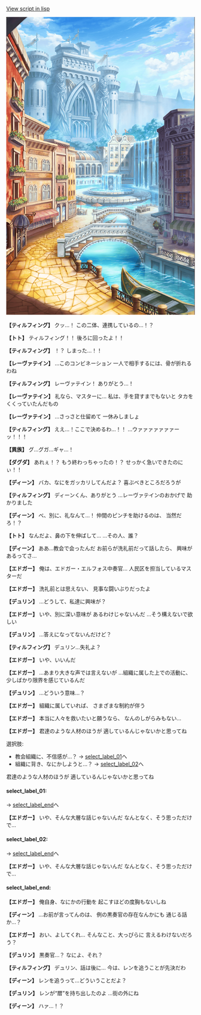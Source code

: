 [View script in lisp](../scripts/1620603.txt)

![006_town.png](../images/backgrounds/006_town.png)

**【ティルフィング】**
クッ…！
この二体、連携しているの…！？

**【トト】**
ティルフィング！！
後ろに回ったよ！！

**【ティルフィング】**
！？
しまった…！！

**【レーヴァテイン】**
…このコンビネーション
一人で相手するには、骨が折れるわね

**【ティルフィング】**
レーヴァテイン！
ありがとう…！

**【レーヴァテイン】**
礼なら、マスターに…
私は、手を貸すまでもないと
タカをくくっていたんだもの

**【レーヴァテイン】**
…さっさと仕留めて
一休みしましょ

**【ティルフィング】**
ええ…！ここで決めるわ…！！
…ウァァァァァァァーッ！！！

**【異族】**
グ…グガ…ギャ…！

**【ダグダ】**
あれぇ！？
もう終わっちゃったの！？
せっかく急いできたのにぃ！！

**【ディーン】**
バカ、なにをガッカリしてんだよ？
喜ぶべきところだろうが

**【ティルフィング】**
ディーンくん、ありがとう
…レーヴァテインのおかげで
助かりました

**【ディーン】**
べ、別に、礼なんて…！
仲間のピンチを助けるのは、
当然だろ！？

**【トト】**
なんだよ、鼻の下を伸ばして…
…その人、誰？

**【ディーン】**
ああ…教会で会ったんだ
お前らが洗礼前だって話したら、
興味があるってさ…

**【エドガー】**
俺は、エドガー・エルフォス中奏官…
人民区を担当しているマスターだ

**【エドガー】**
洗礼前とは思えない、
見事な闘いぶりだったよ

**【デュリン】**
…どうして、私達に興味が？

**【エドガー】**
いや、別に深い意味が
あるわけじゃないんだ
…そう構えないで欲しい

**【デュリン】**
…答えになってないんだけど？

**【ティルフィング】**
デュリン…失礼よ？

**【エドガー】**
いや、いいんだ

**【エドガー】**
…あまり大きな声では言えないが
…組織に属した上での活動に、
少しばかり限界を感じているんだ

**【デュリン】**
…どういう意味…？

**【エドガー】**
組織に属していれば、
さまざまな制約が伴う

**【エドガー】**
本当に人々を救いたいと願うなら、
なんのしがらみもない…

**【エドガー】**
君達のような人材のほうが
適しているんじゃないかと思ってね

選択肢:
- 教会組織に、不信感が…？ → [select_label_01](#select_label_01)へ
- 組織に背き、なにかしようと…？ → [select_label_02](#select_label_02)へ

君達のような人材のほうが
適しているんじゃないかと思ってね

#### select_label_01:
 → [select_label_end](#select_label_end)へ

**【エドガー】**
いや、そんな大層な話じゃないんだ
なんとなく、そう思っただけで…

#### select_label_02:
 → [select_label_end](#select_label_end)へ

**【エドガー】**
いや、そんな大層な話じゃないんだ
なんとなく、そう思っただけで…

#### select_label_end:

**【エドガー】**
俺自身、なにかの行動を
起こすほどの度胸もないしね

**【ディーン】**
…お前が言ってんのは、
例の黒奏官の存在なんかにも
通じる話か…？

**【エドガー】**
おい、よしてくれ…
そんなこと、大っぴらに
言えるわけないだろう？

**【デュリン】**
黒奏官…？
なによ、それ？

**【ティルフィング】**
デュリン、話は後に…
今は、レンを追うことが先決だわ

**【ディーン】**
レンを追うって…どういうことだよ？

**【デュリン】**
レンが“暦”を持ち出したのよ
…街の外にね

**【ディーン】**
ハァ…！？
